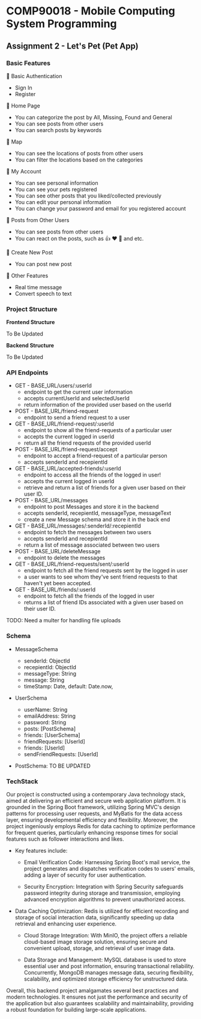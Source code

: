# COMP90018 - Mobile Computing System Programming
## Assignment 2 - Let's Pet (Pet App)
### Basic Features 
:gem: Basic Authentication

- Sign In
- Register

:gem: Home Page

- You can categorize the post by All, Missing, Found and General
- You can see posts from other users
- You can search posts by keywords

:gem: Map

- You can see the locations of posts from other users
- You can filter the locations based on the categories

:gem:  My Account

- You can see personal information
- You can see your pets registered
- You can see other posts that you liked/collected previously
- You can edit your personal information
- You can change your password and email for you registered account

:gem:  Posts from Other Users

- You can see posts from other users
- You can react on the posts, such as :thumbsup: :heart: :100: and etc.

:gem:  Create New Post
- You can post new post

:gem: Other Features

- Real time message
- Convert speech to text

### Project Structure
**Frontend Structure**

To Be Updated

**Backend Structure**

To Be Updated

### API Endpoints
- GET - BASE_URL/users/:userId 
    - endpoint to get the current user information
    - accepts currentUserId and selectedUserId
    - return information of the provided user based on the userId
- POST - BASE_URL/friend-request 
    - endpoint to send a friend request to a user
- GET - BASE_URL/friend-request/:userId
    - endpoint to show all the friend-requests of a particular user
    - accepts the current logged in userId
    - return all the friend requests of the provided userId
- POST - BASE_URL/friend-request/accept 
    - endpoint to accept a friend-request of a particular person
    - accepts senderId and recepientId
- GET - BASE_URL/accepted-friends/:userId 
    - endpoint to access all the friends of the logged in user!
    - accepts the current logged in userId
    - retrieve and return a list of friends for a given user based on their user ID. 
- POST - BASE_URL/messages
    - endpoint to post Messages and store it in the backend
    - accepts senderId, recepientId, messageType, messageText
    - create a new Message schema and store it in the back end
- GET - BASE_URL/messages/:senderId/:recepientId    
    - endpoint to fetch the messages between two users
    - accepts senderId and recepientId
    - return a list of message associated between two users
- POST - BASE_URL/deleteMessage
    - endpoint to delete the messages
- GET - BASE_URL/friend-requests/sent/:userId 
    - endpoint to fetch all the friend requests sent by the logged in user
    - a user wants to see whom they've sent friend requests to that haven't yet been accepted.
- GET - BASE_URL/friends/:userId 
    - endpoint to fetch all the friends of the logged in user
    - returns a list of friend IDs associated with a given user based on their user ID. 

TODO: Need a multer for handling file uploads

### Schema
- MessageSchema
    - senderId: ObjectId
    - recepientId: ObjectId
    - messageType: String
    - message: String
    - timeStamp: Date, default: Date.now,

- UserSchema
    - userName: String
    - emailAddress: String
    - password: String
    - posts: [PostSchema]
    - friends: [UserSchema]
    - friendRequests: [UserId]
    - friends: [UserId]
    - sendFriendRequests: [UserId]

- PostSchema: TO BE UPDATED
  
### TechStack
Our project is constructed using a contemporary Java technology stack, aimed at delivering an efficient and secure web application platform. It is grounded in the Spring Boot framework, utilizing Spring MVC's design patterns for processing user requests, and MyBatis for the data access layer, ensuring developmental efficiency and flexibility. Moreover, the project ingeniously employs Redis for data caching to optimize performance for frequent queries, particularly enhancing response times for social features such as follower interactions and likes.

- Key features include:

    - Email Verification Code: Harnessing Spring Boot's mail service, the project generates and dispatches verification codes to users' emails, adding a layer of security for user authentication.

    - Security Encryption: Integration with Spring Security safeguards password integrity during storage and transmission, employing advanced encryption algorithms to prevent unauthorized access.

 - Data Caching Optimization: Redis is utilized for efficient recording and storage of social interaction data, significantly speeding up data retrieval and enhancing user experience.

    - Cloud Storage Integration: With MinIO, the project offers a reliable cloud-based image storage solution, ensuring secure and convenient upload, storage, and retrieval of user image data.

    - Data Storage and Management: MySQL database is used to store essential user and post information, ensuring transactional reliability. Concurrently, MongoDB manages message data, securing flexibility, scalability, and optimized storage efficiency for unstructured data.

Overall, this backend project amalgamates several best practices and modern technologies. It ensures not just the performance and security of the application but also guarantees scalability and maintainability, providing a robust foundation for building large-scale applications.
